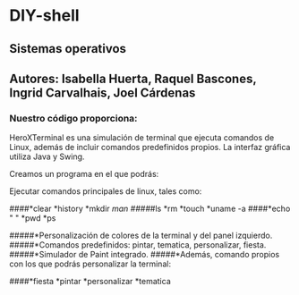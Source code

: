 # DIY-shell

## Sistemas operativos 

## Autores: Isabella Huerta, Raquel Bascones, Ingrid Carvalhais, Joel Cárdenas

### Nuestro código proporciona: 

HeroXTerminal es una simulación de terminal que ejecuta comandos de Linux, además de incluir comandos predefinidos propios. La interfaz gráfica utiliza Java y Swing.

Creamos un programa en el que podrás: 

Ejecutar comandos principales de linux, tales como:

####*clear           *history          *mkdir          *man
####*#ls              *rm               *touch          *uname -a
####*echo " "        *pwd              *ps             

#####*Personalización de colores de la terminal y del panel izquierdo.
#####*Comandos predefinidos: pintar, tematica, personalizar, fiesta.
#####*Simulador de Paint integrado.
#####*Además, comando propios con los que podrás personalizar la terminal:

####*fiesta          *pintar          *personalizar          *tematica

